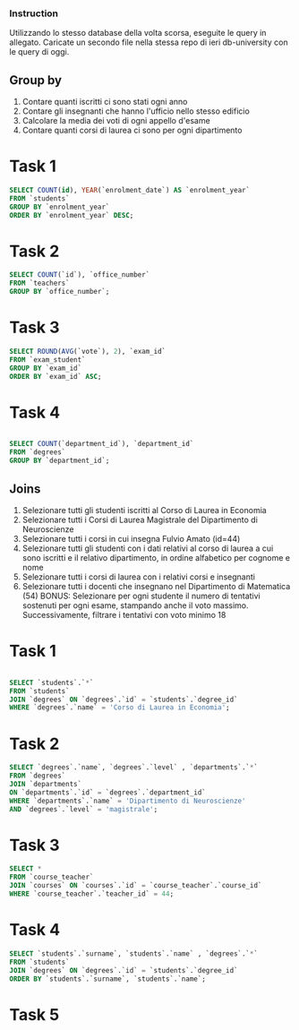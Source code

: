 ### Instruction

Utilizzando lo stesso database della volta scorsa, eseguite le query in allegato.
Caricate un secondo file nella stessa repo di ieri db-university con le query di oggi.

## Group by

1. Contare quanti iscritti ci sono stati ogni anno
2. Contare gli insegnanti che hanno l'ufficio nello stesso edificio
3. Calcolare la media dei voti di ogni appello d'esame
4. Contare quanti corsi di laurea ci sono per ogni dipartimento

# Task 1

<!-- Contare quanti iscritti ci sono stati ogni anno -->

```SQL
SELECT COUNT(id), YEAR(`enrolment_date`) AS `enrolment_year`
FROM `students`
GROUP BY `enrolment_year`
ORDER BY `enrolment_year` DESC;
```

# Task 2

<!-- Contare gli insegnanti che hanno l'ufficio nello stesso edificio -->

```SQL
SELECT COUNT(`id`), `office_number`
FROM `teachers`
GROUP BY `office_number`;
```

# Task 3

<!-- Calcolare la media dei voti di ogni appello d'esame -->

```SQL
SELECT ROUND(AVG(`vote`), 2), `exam_id`
FROM `exam_student`
GROUP BY `exam_id`
ORDER BY `exam_id` ASC;

```

# Task 4

<!-- Contare quanti corsi di laurea ci sono per ogni dipartimento -->

```SQL

SELECT COUNT(`department_id`), `department_id`
FROM `degrees`
GROUP BY `department_id`;

```

## Joins

1. Selezionare tutti gli studenti iscritti al Corso di Laurea in Economia
2. Selezionare tutti i Corsi di Laurea Magistrale del Dipartimento di Neuroscienze
3. Selezionare tutti i corsi in cui insegna Fulvio Amato (id=44)
4. Selezionare tutti gli studenti con i dati relativi al corso di laurea a cui sono iscritti e il relativo dipartimento, in ordine alfabetico per cognome e nome
5. Selezionare tutti i corsi di laurea con i relativi corsi e insegnanti
6. Selezionare tutti i docenti che insegnano nel Dipartimento di Matematica (54)
   BONUS: Selezionare per ogni studente il numero di tentativi sostenuti per ogni esame, stampando anche il voto massimo. Successivamente, filtrare i tentativi con voto minimo 18

# Task 1

<!-- Selezionare tutti gli studenti iscritti al Corso di Laurea in Economia -->

```SQL

SELECT `students`.`*`
FROM `students`
JOIN `degrees` ON `degrees`.`id` = `students`.`degree_id`
WHERE `degrees`.`name` = 'Corso di Laurea in Economia';

```

# Task 2

<!-- Selezionare tutti i Corsi di Laurea Magistrale del Dipartimento di Neuroscienze -->

```SQL
SELECT `degrees`.`name`, `degrees`.`level` , `departments`.`*`
FROM `degrees`
JOIN `departments`
ON `departments`.`id` = `degrees`.`department_id`
WHERE `departments`.`name` = 'Dipartimento di Neuroscienze'
AND `degrees`.`level` = 'magistrale';
```

# Task 3

<!-- Selezionare tutti i corsi in cui insegna Fulvio Amato  -->

```SQL
SELECT *
FROM `course_teacher`
JOIN `courses` ON `courses`.`id` = `course_teacher`.`course_id`
WHERE `course_teacher`.`teacher_id` = 44;
```

# Task 4

<!-- Selezionare tutti gli studenti con i dati relativi al corso di laurea a cui sono iscritti e il relativo dipartimento, in ordine alfabetico per cognome e nome -->

```SQL
SELECT `students`.`surname`, `students`.`name` , `degrees`.`*`
FROM `students`
JOIN `degrees` ON `degrees`.`id` = `students`.`degree_id`
ORDER BY `students`.`surname`, `students`.`name`;
```

# Task 5

<!-- Selezionare tutti i corsi di laurea con i relativi corsi e insegnanti -->

```SQL

```
